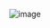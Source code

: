 ![image](https://github.com/yangshiteng/Data-Science-Learning-Path/assets/60442877/5aba7ca9-db5a-44fd-8c26-2186a382c1fc)
